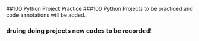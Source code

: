 ##100 Python Project Practice
###100 Python Projects to be practiced and code annotations will be added.
### druing doing projects new codes to be recorded!